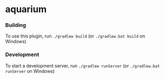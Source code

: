 # aquarium

### Building

To use this plugin, run `./gradlew build` (or `./gradlew.bat build` on Windows)

### Development

To start a development server, run `./gradlew runServer` (or `./gradlew.bat runServer` on Windows)